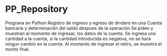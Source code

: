 # PP_Repository
Prograna en Python
Registro de ingreso y egreso de dindero en una Cuenta bancaria y determinación del saldo despues de la operación 
Se piden y muestran al momento de ingresar, los datos de la cuenta.
Se ingresa una cantidad a la cuenta, si la cantidad introducida es negativa, no se hará ningun cambio en la cuenta.
Al momento de ingresar el retiro, se muestra el monto final.
